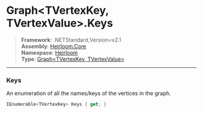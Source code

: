 # Graph\<TVertexKey, TVertexValue>.Keys

> **Framework**: .NETStandard,Version=v2.1  
> **Assembly**: [Heirloom.Core][0]  
> **Namespace**: [Heirloom][0]  
> **Type**: [Graph\<TVertexKey, TVertexValue>][1]  

--------------------------------------------------------------------------------

### Keys

An enumeration of all the names/keys of the vertices in the graph.

```cs
IEnumerable<TVertexKey> Keys { get; }
```

[0]: ../Heirloom.Core.md
[1]: Heirloom.Graph[TVertexKey,TVertexValue].md
